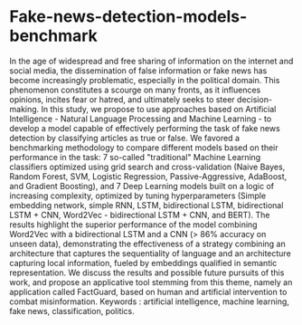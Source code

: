 # Fake-news-detection-models-benchmark
In the age of widespread and free sharing of information on the internet and social media, the dissemination
of false information or fake news has become increasingly problematic, especially in the political domain.
This phenomenon constitutes a scourge on many fronts, as it influences opinions, incites fear or hatred, and
ultimately seeks to steer decision-making. In this study, we propose to use approaches based on Artificial
Intelligence - Natural Language Processing and Machine Learning - to develop a model capable of effectively
performing the task of fake news detection by classifying articles as true or false. We favored a
benchmarking methodology to compare different models based on their performance in the task: 7 so-called
"traditional" Machine Learning classifiers optimized using grid search and cross-validation (Naive Bayes,
Random Forest, SVM, Logistic Regression, Passive-Aggressive, AdaBoost, and Gradient Boosting), and 7 Deep
Learning models built on a logic of increasing complexity, optimized by tuning hyperparameters (Simple
embedding network, simple RNN, LSTM, bidirectional LSTM, bidirectional LSTM + CNN, Word2Vec -
bidirectional LSTM + CNN, and BERT). The results highlight the superior performance of the model combining
Word2Vec with a bidirectional LSTM and a CNN (> 86% accuracy on unseen data), demonstrating the
effectiveness of a strategy combining an architecture that captures the sequentiality of language and an
architecture capturing local information, fueled by embeddings qualified in semantic representation. We
discuss the results and possible future pursuits of this work, and propose an applicative tool stemming from
this theme, namely an application called FactGuard, based on human and artificial intervention to combat
misinformation.
Keywords : artificial intelligence, machine learning, fake news, classification, politics.
